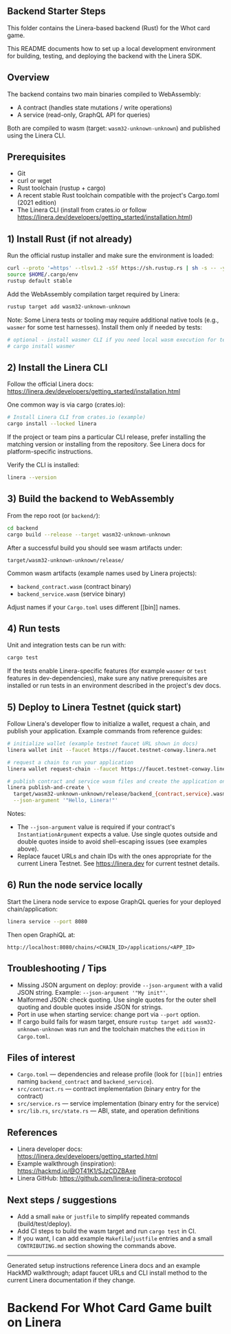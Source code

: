 ## Backend Starter Steps

This folder contains the Linera-based backend (Rust) for the Whot card game.

This README documents how to set up a local development environment for building, testing, and deploying the backend with the Linera SDK.

## Overview

The backend contains two main binaries compiled to WebAssembly:

- A contract (handles state mutations / write operations)
- A service (read-only, GraphQL API for queries)

Both are compiled to wasm (target: `wasm32-unknown-unknown`) and published using the Linera CLI.

## Prerequisites

- Git
- curl or wget
- Rust toolchain (rustup + cargo)
- A recent stable Rust toolchain compatible with the project's Cargo.toml (2021 edition)
- The Linera CLI (install from crates.io or follow <https://linera.dev/developers/getting_started/installation.html>)

## 1) Install Rust (if not already)

Run the official rustup installer and make sure the environment is loaded:

```bash
curl --proto '=https' --tlsv1.2 -sSf https://sh.rustup.rs | sh -s -- -y
source $HOME/.cargo/env
rustup default stable
```

Add the WebAssembly compilation target required by Linera:

```bash
rustup target add wasm32-unknown-unknown
```

Note: Some Linera tests or tooling may require additional native tools (e.g., `wasmer` for some test harnesses). Install them only if needed by tests:

```bash
# optional - install wasmer CLI if you need local wasm execution for tests
# cargo install wasmer
```

## 2) Install the Linera CLI

Follow the official Linera docs: <https://linera.dev/developers/getting_started/installation.html>

One common way is via cargo (crates.io):

```bash
# Install Linera CLI from crates.io (example)
cargo install --locked linera
```

If the project or team pins a particular CLI release, prefer installing the matching version or installing from the repository. See Linera docs for platform-specific instructions.

Verify the CLI is installed:

```bash
linera --version
```

## 3) Build the backend to WebAssembly

From the repo root (or `backend/`):

```bash
cd backend
cargo build --release --target wasm32-unknown-unknown
```

After a successful build you should see wasm artifacts under:

```
target/wasm32-unknown-unknown/release/
```

Common wasm artifacts (example names used by Linera projects):

- `backend_contract.wasm` (contract binary)
- `backend_service.wasm` (service binary)

Adjust names if your `Cargo.toml` uses different [[bin]] names.

## 4) Run tests

Unit and integration tests can be run with:

```bash
cargo test
```

If the tests enable Linera-specific features (for example `wasmer` or `test` features in dev-dependencies), make sure any native prerequisites are installed or run tests in an environment described in the project's dev docs.

## 5) Deploy to Linera Testnet (quick start)

Follow Linera's developer flow to initialize a wallet, request a chain, and publish your application. Example commands from reference guides:

```bash
# initialize wallet (example testnet faucet URL shown in docs)
linera wallet init --faucet https://faucet.testnet-conway.linera.net

# request a chain to run your application
linera wallet request-chain --faucet https://faucet.testnet-conway.linera.net

# publish contract and service wasm files and create the application on your chain
linera publish-and-create \
  target/wasm32-unknown-unknown/release/backend_{contract,service}.wasm \
  --json-argument '"Hello, Linera!"'
```

Notes:

- The `--json-argument` value is required if your contract's `InstantiationArgument` expects a value. Use single quotes outside and double quotes inside to avoid shell-escaping issues (see examples above).
- Replace faucet URLs and chain IDs with the ones appropriate for the current Linera Testnet. See <https://linera.dev> for current testnet details.

## 6) Run the node service locally

Start the Linera node service to expose GraphQL queries for your deployed chain/application:

```bash
linera service --port 8080
```

Then open GraphiQL at:

```
http://localhost:8080/chains/<CHAIN_ID>/applications/<APP_ID>
```

## Troubleshooting / Tips

- Missing JSON argument on deploy: provide `--json-argument` with a valid JSON string. Example: `--json-argument '"My init"'`.
- Malformed JSON: check quoting. Use single quotes for the outer shell quoting and double quotes inside JSON for strings.
- Port in use when starting service: change port via `--port` option.
- If cargo build fails for wasm target, ensure `rustup target add wasm32-unknown-unknown` was run and the toolchain matches the `edition` in `Cargo.toml`.

## Files of interest

- `Cargo.toml` — dependencies and release profile (look for `[[bin]]` entries naming `backend_contract` and `backend_service`).
- `src/contract.rs` — contract implementation (binary entry for the contract)
- `src/service.rs` — service implementation (binary entry for the service)
- `src/lib.rs`, `src/state.rs` — ABI, state, and operation definitions

## References

- Linera developer docs: <https://linera.dev/developers/getting_started.html>
- Example walkthrough (inspiration): <https://hackmd.io/@OT41K1/SJzCDZBAxe>
- Linera GitHub: <https://github.com/linera-io/linera-protocol>

## Next steps / suggestions

- Add a small `make` or `justfile` to simplify repeated commands (build/test/deploy).
- Add CI steps to build the wasm target and run `cargo test` in CI.
- If you want, I can add example `Makefile`/`justfile` entries and a small `CONTRIBUTING.md` section showing the commands above.

---

Generated setup instructions reference Linera docs and an example HackMD walkthrough; adapt faucet URLs and CLI install method to the current Linera documentation if they change.

# Backend For Whot Card Game built on Linera
